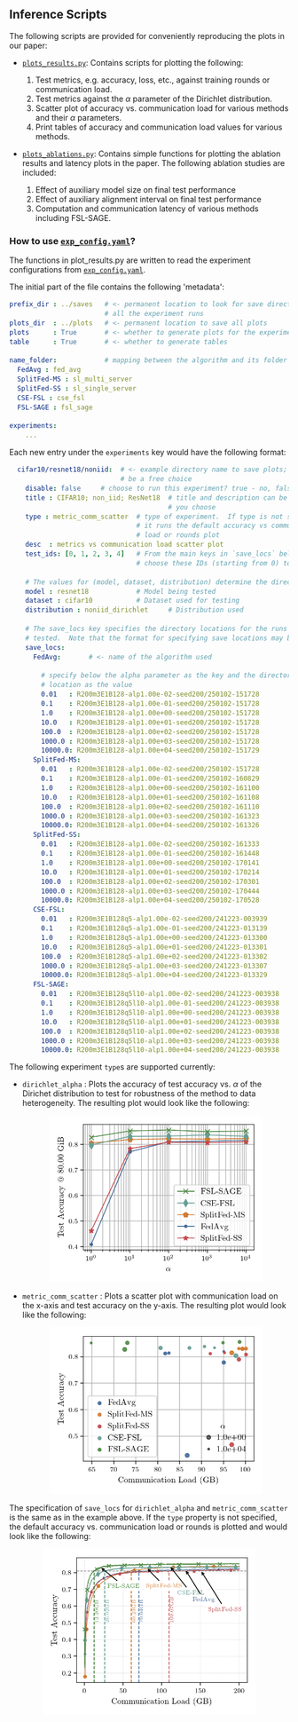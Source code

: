 ## Inference Scripts

The following scripts are provided for conveniently reproducing the plots in our
paper:

 - [`plots_results.py`](./plot_results.py): Contains scripts for plotting the
 following:
    1. Test metrics, e.g. accuracy, loss, etc., against training rounds or
    communication load.
    2. Test metrics against the $\alpha$ parameter of the Dirichlet distribution.
    3. Scatter plot of accuracy vs. communication load for various methods and
    their $\alpha$ parameters.
    4. Print tables of accuracy and communication load values for various
    methods.

 - [`plots_ablations.py`](./plot_ablations.py): Contains simple functions for
 plotting the ablation results and latency plots in the paper.  The following
 ablation studies are included:
    1. Effect of auxiliary model size on final test performance
    2. Effect of auxiliary alignment interval on final test performance
    3. Computation and communication latency of various methods including
    FSL-SAGE.

### How to use [`exp_config.yaml`](./exp_config.yaml)?

The functions in plot_results.py are written to read the experiment
configurations from [`exp_config.yaml`](./exp_config.yaml).

The initial part of the file contains the following 'metadata':
```yaml
prefix_dir : ../saves   # <- permanent location to look for save directories of
                        # all the experiment runs
plots_dir  : ../plots   # <- permanent location to save all plots
plots      : True       # <- whether to generate plots for the experiments below
table      : True       # <- whether to generate tables

name_folder:            # mapping between the algorithm and its folder name
  FedAvg : fed_avg
  SplitFed-MS : sl_multi_server
  SplitFed-SS : sl_single_server
  CSE-FSL : cse_fsl
  FSL-SAGE : fsl_sage

experiments:
    ...
```

Each new entry under the `experiments` key would have the following format:
```yaml
  cifar10/resnet18/noniid:  # <- example directory name to save plots; this can
                            # be a free choice
    disable: false     # choose to run this experiment? true - no, false - yes
    title : CIFAR10; non_iid; ResNet18  # title and description can be anything
                                        # you choose
    type : metric_comm_scatter  # type of experiment.  If type is not specified,
                                # it runs the default accuracy vs communication
                                # load or rounds plot
    desc  : metrics vs communication load scatter plot
    test_ids: [0, 1, 2, 3, 4]   # From the main keys in `save_locs` below,
                                # choose these IDs (starting from 0) to plot

    # The values for (model, dataset, distribution) determine the directory hierachy within ../saves to use for the save locations specified below
    model : resnet18            # Model being tested
    dataset : cifar10           # Dataset used for testing
    distribution : noniid_dirichlet     # Distribution used

    # The save_locs key specifies the directory locations for the runs being
    # tested.  Note that the format for specifying save locations may be different for each `type` of experiment
    save_locs:          
      FedAvg:       # <- name of the algorithm used

        # specify below the alpha parameter as the key and the directory
        # location as the value
        0.01   : R200m3E1B128-alp1.00e-02-seed200/250102-151728
        0.1    : R200m3E1B128-alp1.00e-01-seed200/250102-151728
        1.0    : R200m3E1B128-alp1.00e+00-seed200/250102-151728
        10.0   : R200m3E1B128-alp1.00e+01-seed200/250102-151728
        100.0  : R200m3E1B128-alp1.00e+02-seed200/250102-151728
        1000.0 : R200m3E1B128-alp1.00e+03-seed200/250102-151728
        10000.0: R200m3E1B128-alp1.00e+04-seed200/250102-151729
      SplitFed-MS:
        0.01   : R200m3E1B128-alp1.00e-02-seed200/250102-151728
        0.1    : R200m3E1B128-alp1.00e-01-seed200/250102-160829
        1.0    : R200m3E1B128-alp1.00e+00-seed200/250102-161100
        10.0   : R200m3E1B128-alp1.00e+01-seed200/250102-161108
        100.0  : R200m3E1B128-alp1.00e+02-seed200/250102-161110
        1000.0 : R200m3E1B128-alp1.00e+03-seed200/250102-161323
        10000.0: R200m3E1B128-alp1.00e+04-seed200/250102-161326
      SplitFed-SS:
        0.01   : R200m3E1B128-alp1.00e-02-seed200/250102-161333
        0.1    : R200m3E1B128-alp1.00e-01-seed200/250102-161448
        1.0    : R200m3E1B128-alp1.00e+00-seed200/250102-170141
        10.0   : R200m3E1B128-alp1.00e+01-seed200/250102-170214
        100.0  : R200m3E1B128-alp1.00e+02-seed200/250102-170301
        1000.0 : R200m3E1B128-alp1.00e+03-seed200/250102-170444
        10000.0: R200m3E1B128-alp1.00e+04-seed200/250102-170528
      CSE-FSL:
        0.01   : R200m3E1B128q5-alp1.00e-02-seed200/241223-003939
        0.1    : R200m3E1B128q5-alp1.00e-01-seed200/241223-013139
        1.0    : R200m3E1B128q5-alp1.00e+00-seed200/241223-013300
        10.0   : R200m3E1B128q5-alp1.00e+01-seed200/241223-013301
        100.0  : R200m3E1B128q5-alp1.00e+02-seed200/241223-013302
        1000.0 : R200m3E1B128q5-alp1.00e+03-seed200/241223-013307
        10000.0: R200m3E1B128q5-alp1.00e+04-seed200/241223-013329
      FSL-SAGE:
        0.01   : R200m3E1B128q5l10-alp1.00e-02-seed200/241223-003938
        0.1    : R200m3E1B128q5l10-alp1.00e-01-seed200/241223-003938
        1.0    : R200m3E1B128q5l10-alp1.00e+00-seed200/241223-003938
        10.0   : R200m3E1B128q5l10-alp1.00e+01-seed200/241223-003938
        100.0  : R200m3E1B128q5l10-alp1.00e+02-seed200/241223-003938
        1000.0 : R200m3E1B128q5l10-alp1.00e+03-seed200/241223-003938
        10000.0: R200m3E1B128q5l10-alp1.00e+04-seed200/241223-003938
```

The following experiment `type`s are supported currently:
 - `dirichlet_alpha` : Plots the accuracy of test accuracy vs. $\alpha$ of the
    Dirichet distribution to test for robustness of the method to data
    heterogeneity.  The resulting plot would look like the following:
    <div align="center">
    <img src="../img/test_acc_vs_dirichlet_alpha.png" alt="FSL-SAGE schematic" height="300px"/>
    </div>


 - `metric_comm_scatter` : Plots a scatter plot with communication load on the
    x-axis and test accuracy on the y-axis.  The resulting plot would look like the following:
    <div align="center">
    <img src="../img/test_acc_vs_commload_scatter.png" alt="FSL-SAGE schematic" height="300px"/>
    </div>

The specification of `save_locs` for `dirichlet_alpha` and `metric_comm_scatter`
is the same as in the example above.  If the `type` property is not specified,
the default accuracy vs. communication load or rounds is plotted and would look
like the following:

<div align="center">
<img src="../img/test_acc_comm_load.png" alt="FSL-SAGE schematic" height="300px"/>
</div>
